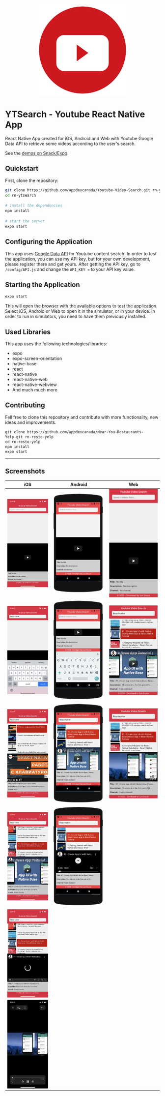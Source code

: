 <p align="center">
  <img src="./assets/images/splash.png" width="300px" alt="React Native Youtube Search App" />
</p>

# YTSearch - Youtube React Native App
React Native App created for iOS, Android and Web with Youtube Google Data API to retrieve some videos according to the user's search.

See the [demos on Snack/Expo](https://snack.expo.io/@appdevcanada/youtube-video-search?&preview=true&platform=ios&supportedPlatforms=android,ios,web).

## Quickstart

First, clone the repository:

```bash
git clone https://github.com/appdevcanada/Youtube-Video-Search.git rn-ytsearch
cd rn-ytsearch

# install the dependencies
npm install

# start the server
expo start
```

## Configuring the Application

This app uses [Google Data API](https://developers.google.com/youtube/v3/?hl=en_GB) for Youtube content search. In order to test the application, you can use my API key, but for your own development, please register there and get yours. After getting the API key, go to `/config/API.js` and change the `API_KEY =` to your API key value.

## Starting the Application

```bash
expo start
```

This will open the browser with the available options to test the application.
Select iOS, Android or Web to open it in the simulator, or in your device. In order to run in simulators, you need to have them previously installed.

## Used Libraries

This app uses the following technologies/libraries:

* expo
* expo-screen-orientation
* native-base
* react
* react-native
* react-native-web
* react-native-webview
* And much much more

## Contributing

Fell free to clone this repository and contribute with more functionality, new ideas and improvements.

```shell
git clone https://github.com/appdevcanada/Near-You-Restaurants-Yelp.git rn-resto-yelp
cd rn-resto-yelp
npm install
expo start
```
___

## Screenshots

**iOS** | **Android** | **Web**
|:---:|:---:|:---:|
![iOS Screenshot 1](./assets/screenshots/iOS/ios1.png "Main Screen") | ![Android Screenshot 1](./assets/screenshots/Android/and1.png "Main Screen") | ![Web Screenshot 1](./assets/screenshots/Web/web1.png "Main Screen")
![iOS Screenshot 2](./assets/screenshots/iOS/ios2.png "Keyboard Screen")	| ![Android Screenshot 2](./assets/screenshots/Android/and2.png "Keyboard Screen") | ![Web Screenshot 2](./assets/screenshots/Web/web2.png "Result Screen")
![iOS Screenshot 3](./assets/screenshots/iOS/ios3.png "Result Screen")	| ![Android Screenshot 3](./assets/screenshots/Android/and3.png "Result Screen") | ![Web Screenshot 3](./assets/screenshots/Web/web3.png "Video playing")
![iOS Screenshot 4](./assets/screenshots/iOS/ios4.png "Result Screen")	| ![Android Screenshot 4](./assets/screenshots/Android/and4.png "Video playing") |
![iOS Screenshot 5](./assets/screenshots/iOS/ios5.png "Video playing")	|  |
![iOS Screenshot 6](./assets/screenshots/iOS/ios6.png "Video playing")  |  |
